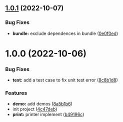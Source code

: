 ## [1.0.1](https://github.com/gavin-hao/ec-print/compare/v1.0.0...v1.0.1) (2022-10-07)


### Bug Fixes

* **bundle:** exclude dependences in  bundle ([0e0f0ed](https://github.com/gavin-hao/ec-print/commit/0e0f0ed09f3d2b791b2de793900160d9d7241579))

# 1.0.0 (2022-10-06)


### Bug Fixes

* **test:** add a test case to fix unit test error ([8c8b1d8](https://github.com/gavin-hao/ec-print/commit/8c8b1d8776f0797d7a25963fd685de41bf843daa))


### Features

* **demo:** add demos ([8a5b1b6](https://github.com/gavin-hao/ec-print/commit/8a5b1b63394b4165eaca4823e1b88ef8974aa696))
* init project ([4c47deb](https://github.com/gavin-hao/ec-print/commit/4c47deb0a61e4531471161207ebc85babd63f9d4))
* **print:** printer implement ([b49196c](https://github.com/gavin-hao/ec-print/commit/b49196c101e373de9f7cc220a5a0382bbea56dc2))
